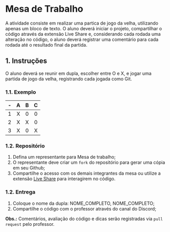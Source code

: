 # Mesa de Trabalho 

A atividade consiste em realizar uma partica de jogo da velha, utilizando apenas um bloco de texto. O aluno deverá iniciar o projeto, compartilhar o código através da extensão Live Share e, considerando cada rodada uma alteração no código, o aluno deverá registrar uma comentário para cada rodada até o resultado final da partida.

## 1. Instruções
O aluno deverá se reunir em dupla, escolher entre O e X, e jogar uma partida de jogo da velha, registrando cada jogada como Git.
### 1.1. Exemplo

| -  |  A     | B     | C     |
| -- | :---:  | :---: | :---: |
| 1  | X      | 0     | 0     |
| 2  | X      | X     | 0     |
| 3  | X      | 0     | X     |

### 1.2. Repositório

1. Defina um representante para Mesa de trabalho;
2. O representante deve criar um `fork` do repositório para gerar uma cópia em seu Github;
3. Compartilhe o acesso com os demais integrantes da mesa ou utilize a extensão [Live Share](https://visualstudio.microsoft.com/pt-br/services/live-share/) para interagirem no código.

### 1.2. Entrega
1. Coloque o nome da dupla: NOME_COMPLETO, NOME_COMPLETO;
2. Compartilhe o código com o professor através do canal do Discord;

**Obs.:** Comentários, avaliação do código e dicas serão registradas via `pull request` pelo professor.
